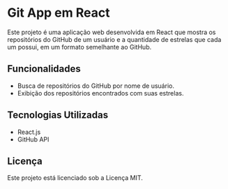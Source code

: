 # Git App em React

Este projeto é uma aplicação web desenvolvida em React que mostra os repositórios do GitHub de um usuário e a quantidade de estrelas que cada um possui, em um formato semelhante ao GitHub.

## Funcionalidades

- Busca de repositórios do GitHub por nome de usuário.
- Exibição dos repositórios encontrados com suas estrelas.

## Tecnologias Utilizadas

- React.js
- GitHub API

## Licença

Este projeto está licenciado sob a Licença MIT.
